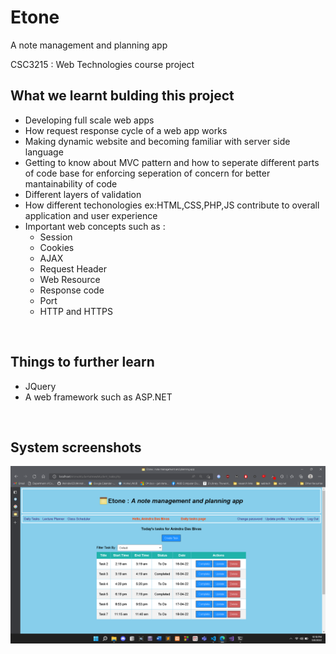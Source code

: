 # Etone
A note management and planning app

CSC3215 : Web Technologies course project

## What we learnt bulding this project
- Developing full scale web apps
- How request response cycle of a web app works
- Making dynamic website and becoming familiar with server side language
- Getting to know about MVC pattern and how to seperate different parts of code base for enforcing seperation of concern for better mantainability of code
- Different layers of validation
- How different techonologies ex:HTML,CSS,PHP,JS contribute to overall application and user experience
- Important web concepts such as :
    - Session
    - Cookies
    - AJAX
    - Request Header
    - Web Resource
    - Response code
    - Port
    - HTTP and HTTPS
<br>

## Things to further learn
- JQuery
- A web framework such as ASP.NET
<br>

## System screenshots
<img src="public/img/system_view.png" alt="system_image" width="1920"/>
